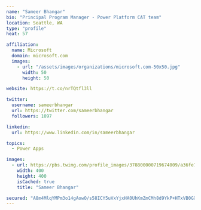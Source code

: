 ```yaml
---
name: "Sameer Bhangar"
bio: "Principal Program Manager - Power Platform CAT team"
location: Seattle, WA
type: "profile"
heat: 57

affiliation:
  name: Microsoft
  domain: microsoft.com
  images:
    - url: "/assets/images/organizations/microsoft.com-50x50.jpg"
      width: 50
      height: 50

website: https://t.co/nrTQtfl3ll

twitter:
  username: sameerbhangar
  url: https://twitter.com/sameerbhangar
  followers: 1097

linkedin:
  url: https://www.linkedin.com/in/sameerbhangar

topics:
  - Power Apps

images:
  - url: https://pbs.twimg.com/profile_images/378800000719674009/a36fe7ddfab1778b76e5793772e43798_400x400.jpeg
    width: 400
    height: 400
    isCached: true
    title: "Sameer Bhangar"

secured: "A8m4MlqYMPm3o14gAowO/s58ICY5uVxYjxHA0UhKmZmCMh8d9YkP+HTxVB0GXuMx+XsABj/AQbTiqSYYc8/w2IRs1YqleAOeBzYMP1xfmwRrgbixAGGlfhXyalOHHqCEKAJO5TYafCHg+rYbHiy1HQORAimDh9cAfqaPQJGFd7yRzjPYeP8ZNoQZyhHSEUaiAaPQHeR3T737o2ajVn4Pt0vumECsUOlYtRXXninM15nS9R9j4JA4f6uqQx/F82wYn7jjlyMiqyOmYJGaa2bcK49P1bhUosax6U0E//vxrqW5HeFAAjwbDK7QH9NIMKH7AgdJOOPRM9Ei0QIBKj8guKhB6taGzm21PrDLGkIMTO7tTDoI+nlddQGqWotWi/SjuEUI50vP5E/vSWVlsU9RR1fVkUCHmkZdwTXdYRP/clU=;JMrL2qPFNdjZZCCrJfRk2A=="
---
```


